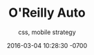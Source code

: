 ---
layout: post
title:  "O'Reilly Auto"
date:   2016-03-04 10:28:30 -0700
category: projects
subtitle: 'css, mobile strategy'
main-image: <img src="img/projects/oreilly.jpg" alt="oreilly">

---